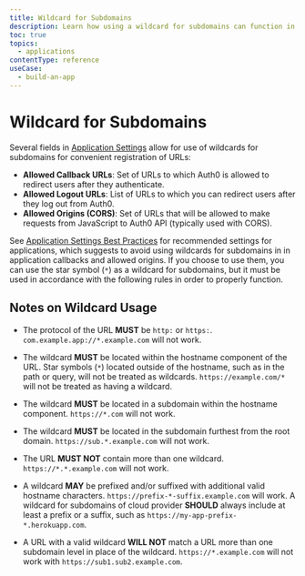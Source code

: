 ```yaml
---
title: Wildcard for Subdomains
description: Learn how using a wildcard for subdomains can function in application configuration.
toc: true
topics:
  - applications
contentType: reference
useCase:
  - build-an-app
---
```

# Wildcard for Subdomains

Several fields in [Application Settings](/dashboard/reference/settings-application) allow for use of wildcards for subdomains for convenient registration of URLs:
 
* **Allowed Callback URLs**: Set of URLs to which Auth0 is allowed to redirect users after they authenticate.
* **Allowed Logout URLs**: List of URLs to which you can redirect users after they log out from Auth0.
* **Allowed Origins (CORS)**: Set of URLs that will be allowed to make requests from JavaScript to Auth0 API (typically used with CORS).

See [Application Settings Best Practices](/best-practices/application-settings) for recommended settings for applications, which suggests to avoid using wildcards for subdomains in in application callbacks and allowed origins. If you choose to use them, you can use the star symbol (`*`) as a wildcard for subdomains, but it must be used in accordance with the following rules in order to properly function.

## Notes on Wildcard Usage

* The protocol of the URL **MUST** be `http:` or `https:`. `com.example.app://*.example.com` will not work.

* The wildcard **MUST** be located within the hostname component of the URL. Star symbols (`*`) located outside of the hostname, such as in the path or query, will not be treated as wildcards. `https://example.com/*` will not be treated as having a wildcard.

* The wildcard **MUST** be located in a subdomain within the hostname component. `https://*.com` will not work.

* The wildcard **MUST** be located in the subdomain furthest from the root domain. `https://sub.*.example.com` will not work.

* The URL **MUST NOT** contain more than one wildcard. `https://*.*.example.com` will not work.

* A wildcard **MAY** be prefixed and/or suffixed with additional valid hostname characters. `https://prefix-*-suffix.example.com` will work.  A wildcard for subdomains of cloud provider **SHOULD** always include at least a prefix or a suffix, such as `https://my-app-prefix-*.herokuapp.com`.

* A URL with a valid wildcard **WILL NOT** match a URL more than one subdomain level in place of the wildcard. `https://*.example.com` will not work with `https://sub1.sub2.example.com`.
